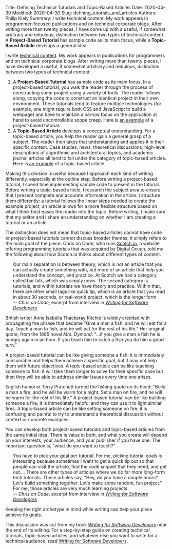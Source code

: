 Title: Defining Technical Tutorials and Topic-Based Articles
Date: 2020-04-30
Modified: 2020-04-30
Slug: defining_tutorials_and_articles
Authors: Philip Kiely
Summary: I write technical content. My work appears in programmer-focused publications and on technical corporate blogs. After writing more than twenty pieces, I have come up with a useful, if somewhat arbitrary and nebulous, distinction between two types of technical content. A **Project-Based Tutorial** has sample code as its main focus, while a **Topic-Based Article** develops a general idea.

I write [technical content](/notes/posts.html). My work appears in publications for programmers and on technical corporate blogs. After writing more than twenty pieces, I have developed a useful, if somewhat arbitrary and nebulous, distinction between two types of technical content:

1. A **Project-Based Tutorial** has sample code as its main focus. In a project-based tutorial, you walk the reader through the process of constructing some project using a variety of tools. The reader follows along, copying the code to construct an identical project in their own environment. These tutorials tend to feature multiple technologies (for example, one might require both CSS and JavaScript to build a webpage) and have to maintain a narrow focus on the application at hand to avoid uncontrollable scope creep. Here is [an example](https://blog.floydhub.com/web-scraping-with-python/) of a project-based tutorial.
2. A **Topic-Based Article** develops a conceptual understanding. For a topic-based article, you help the reader gain a general grasp of a subject. The reader then takes that understanding and applies it in their specific context. Case studies, news, theoretical discussions, high-level descriptions of algorithmic and architectural topics, and academic journal articles all tend to fall under the category of topic-based articles. Here is [an example](https://wonderproxy.com/blog/internationalization-with-django/) of a topic-based article.

Making this division is useful because I approach each kind of writing differently, especially at the outline step. Before writing a project-based tutorial, I spend time implementing sample code to present in the tutorial. Before writing a topic-based article, I research the subject area to ensure that I present complete and accurate information in the article. I structure them differently: a tutorial follows the linear steps needed to create the example project; an article allows for a more flexible structure based on what I think best eases the reader into the topic. Before writing, I make sure that my editor and I share an understanding on whether I am creating a tutorial or an article.

The distinction does not mean that topic-based articles cannot have code or project-based tutorials cannot discuss broader themes; it simply refers to the main goal of the piece. Chris on Code, who runs [Scotch.io](https://scotch.io), a website offering programming tutorials that was acquired by Digital Ocean, told me the following about how Scotch.io thinks about different types of content.

* Our main separation is between theory, which is not an article that you can actually create something with, but more of an article that help you understand the concept, and practice. At Scotch we had a category called bar talk, which was simply news. The second category is tutorials, and within tutorials we have theory and practice. Within that, there are other small tags like quick tip, which is an article that you read in about 30 seconds, or real-world project, which is the longer form.
* -- *Chris on Code*, excerpt from interview in *[Writing for Software Developers](https://wfsd.com)*

British writer Anne Isabella Thackeray Ritchie is widely credited with propagating the phrase that became "Give a man a fish, and he will eat for a day. Teach a man to fish, and he will eat for the rest of his life." Her original quote, from the 1885 novel *Mrs. Dymond*: "...if you give a man a fish he is hungry again in an hour. If you teach him to catch a fish you do him a good turn."

A project-based tutorial can be like giving someone a fish: it is immediately consumable and helps them achieve a specific goal, but it may not help them with future objectives. A topic-based article can be like teaching someone to fish: it will take them longer to solve for their specific case but then they will be able to address similar issues every time one arises.

English humorist Terry Pratchett turned the fishing quote on its head: "Build a man a fire, and he will be warm for a night. Set a man on fire, and he will be warm for the rest of his life." A project-based tutorial can be like building someone a fire; it is immediately helpful and they can use it to light similar fires. A topic-based article can be like setting someone on fire; it is confusing and painful to try to understand a theoretical discussion without context or concrete examples.

You can develop both project-based tutorials and topic-based articles from the same initial idea. There is value in both, and what you create will depend on your interests, your audience, and your publisher if you have one. The important question is, "what do you want to teach?"

* You have to pick your goal per tutorial. For me, picking tutorial goals is interesting because sometimes I want to get a quick tip out so that people can visit the article, find the code snippet that they need, and get out.... There are other types of articles where we do far more long-form tech tutorials. These articles say, "Hey, do you have a couple hours? Let's build something together. Let's make some random, fun project." For me, those articles are very much learning projects.
* -- *Chris on Code*, excerpt from interview in *[Writing for Software Developers](https://wfsd.com)*

Keeping the right archetype in mind while writing can help your piece achieve its goals.

This discussion was cut from my book *[Writing for Software Developers](https://wfsd.com)* near the end of its editing. For a step-by-step guide on creating technical tutorials, topic-based articles, and whatever else you want to write for a technical audience, read [Writing for Software Developers](https://wfsd.com).

<style>
 ul {
  list-style-type: none;
}
</style>